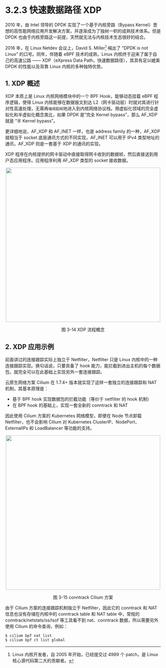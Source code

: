 # 3.2.3 快速数据路径 XDP

2010 年，由 Intel 领导的 DPDK 实现了一个基于内核旁路（Bypass Kernel）思想的高性能网络应用开发解决方案，并逐渐成为了独树一帜的成熟技术体系。但是 DPDK 也由于内核旁路这一前提，天然就无法与内核技术生态很好的结合。

2016 年，在 Linux Netdev 会议上，David S. Miller[^1] 喊出了 “DPDK is not Linux” 的口号。同年，伴随着 eBPF 技术的成熟，Linux 内核终于迎来了属于自己的高速公路 —— XDP（eXpress Data Path，快速数据路径），其具有足以媲美 DPDK 的性能以及背靠 Linux 内核的多种独特优势。

## 1. XDP 概述

XDP 本质上是 Linux 内核网络模块中的一个 BPF Hook，能够动态挂载 eBPF 程序逻辑，使得 Linux 内核能够在数据报文到达 L2（网卡驱动层）时就对其进行针对性高速处理，无需再`循规蹈矩`地进入到内核网络协议栈。用虚拟化领域的完全虚拟化和半虚拟化概念类比，如果 DPDK 是”完全 Kernel bypass”，那么 AF_XDP 就是 “半 Kernel bypass”。

更详细地说，AF_XDP 和 AF_INET 一样，也是 address family 的一种，AF_XDP 就相当于 socket 底层通讯方式的不同实现，AF_INET 可以用于 IPv4 类型地址的通讯，AF_XDP 则是一套基于 XDP 的通讯的实现。

XDP 程序在内核提供的网卡驱动中直接取得网卡收到的数据帧，然后直接送到用户态应用程序。应用程序利用 AF_XDP 类型的 socket 接收数据。

<div  align="center">
	<img src="../assets/XDP.svg" width = "500"  align=center />
	<p>图 3-14 XDP 流程概念</p>
</div>

## 2. XDP 应用示例

前面讲过的连接跟踪实际上独立于 Netfilter，Netfilter 只是 Linux 内核中的一种连接跟踪实现。换句话说，只要具备了 hook 能力，能拦截到进出主机的每个数据包，就完全可以在此基础上实现另外一套连接跟踪。


云原生网络方案 Cilium 在 1.7.4+ 版本就实现了这样一套独立的连接跟踪和 NAT 机制，其基本原理是：

- 基于 BPF hook 实现数据包的拦截功能（等价于 netfilter 的 hook 机制）
- 在 BPF hook 的基础上，实现一套全新的 conntrack 和 NAT

因此使用 Cilium 方案的 Kubernetes 网络模型，即便在 Node 节点卸载 Netfilter，也不会影响 Cilium 对 Kubernetes ClusterIP、NodePort、ExternalIPs 和 LoadBalancer 等功能的支持。

<div  align="center">
	<img src="../assets/cilium.svg" width = "500"  align=center />
	<p>图 3-15 conntrack Cilium 方案</p>
</div>

由于 Cilium 方案的连接跟踪机制独立于 Netfilter，因此它的 conntrack 和 NAT 信息也没有存储在内核中的 conntrack table 和 NAT table 中，常规的 conntrack/netstats/ss/lsof 等工具看不到 nat、conntrack 数据，所以需要另外使用 Cilium 的命令查询，例如：

```
$ cilium bpf nat list
$ cilium bpf ct list global
```

[^1]: Linux 内核开发者，自 2005 年开始，已经提交过 4989 个 patch，是 Linux 核心源代码第二大的贡献者。

